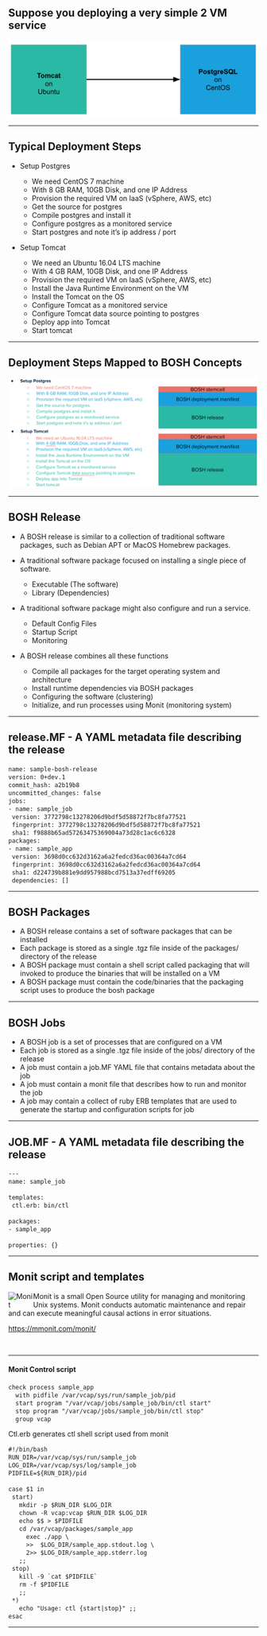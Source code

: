 
## Suppose you deploying a very simple 2 VM service 

<img src="../images/Bosh_Releases_01.png" alt="Bosh Releases"/>

---

## Typical Deployment Steps 

- Setup Postgres  
  - We need CentOS 7 machine  
  - With 8 GB RAM, 10GB Disk, and one IP Address  
  - Provision the required VM on IaaS (vSphere, AWS, etc)  
  - Get the source for postgres   
  - Compile postgres and install it   
  - Configure postgres as a monitored service  
  - Start postgres and note it’s ip address / port   

- Setup Tomcat   
  - We need an Ubuntu 16.04 LTS machine  
  - With 4 GB RAM, 10GB Disk, and one IP Address  
  - Provision the required VM on IaaS (vSphere, AWS, etc)  
  - Install the Java Runtime Environment on the VM   
  - Install the Tomcat on the OS   
  - Configure Tomcat as a monitored service   
  - Configure Tomcat data source pointing to postgres   
  - Deploy app into Tomcat   
  - Start tomcat  

---

## Deployment Steps Mapped to BOSH Concepts 

<img src="../images/Bosh_Releases_02.png" alt="Bosh Releases"/>

---

## BOSH Release

- A BOSH release is similar to a collection of traditional software packages, such as Debian APT or MacOS Homebrew packages.

- A traditional software package focused on installing a single piece of software.  
  - Executable (The software)  
  - Library (Dependencies)

- A traditional software package might also configure and run a service.   
  - Default Config Files  
  - Startup Script  
  - Monitoring

- A BOSH release combines all these functions   
  - Compile all packages for the target operating system and architecture  
  - Install runtime dependencies via BOSH packages  
  - Configuring the software (clustering)  
  - Initialize, and run processes using Monit (monitoring system)

---

## release.MF - A YAML metadata file describing the release

```
name: sample-bosh-release
version: 0+dev.1
commit_hash: a2b19b8
uncommitted_changes: false
jobs:
- name: sample_job
 version: 3772798c13278206d9bdf5d58872f7bc8fa77521
 fingerprint: 3772798c13278206d9bdf5d58872f7bc8fa77521
 sha1: f9888b65ad57263475369004a73d28c1ac6c6328
packages:
- name: sample_app
 version: 3698d0cc632d3162a6a2fedcd36ac00364a7cd64
 fingerprint: 3698d0cc632d3162a6a2fedcd36ac00364a7cd64
 sha1: d224739b881e9dd957988bcd7513a37edff69205
 dependencies: []
```
---

## BOSH Packages

- A BOSH release contains a set of software packages that can be installed 
- Each package is stored as a single .tgz file inside of the packages/ directory of the release  
- A BOSH package must contain a shell script called packaging that will invoked to produce the binaries that will be installed on a VM
- A BOSH package must contain the code/binaries that the packaging script uses to produce the bosh package  

---

## BOSH Jobs

- A BOSH job is a set of processes that are configured on a VM 
- Each job is stored as a single .tgz file inside of the jobs/ directory of the release 
- A job must contain a job.MF YAML file that contains metadata about the job 
- A job must contain a monit file that describes how to run and monitor the job 
- A job may contain a collect of ruby ERB templates that are used to generate the startup and configuration scripts for job 

---

## JOB.MF - A YAML metadata file describing the release

```
---
name: sample_job

templates:
 ctl.erb: bin/ctl

packages:
- sample_app

properties: {}
```
---

## Monit script and templates

<img src="https://mmonit.com/monit/img/logo.png" alt="Monit" align="left" width="50px" style="background-color:transparent;border:none;"/> 
Monit is a small Open Source utility for managing and monitoring Unix systems. Monit conducts automatic maintenance and repair and can execute meaningful causal actions in error situations.

https://mmonit.com/monit/ 

<br/>

---

#### Monit Control script

```
check process sample_app
  with pidfile /var/vcap/sys/run/sample_job/pid
  start program "/var/vcap/jobs/sample_job/bin/ctl start"
  stop program "/var/vcap/jobs/sample_job/bin/ctl stop"
  group vcap
```

Ctl.erb generates ctl shell script used from monit

```
#!/bin/bash
RUN_DIR=/var/vcap/sys/run/sample_job
LOG_DIR=/var/vcap/sys/log/sample_job
PIDFILE=${RUN_DIR}/pid

case $1 in
 start)
   mkdir -p $RUN_DIR $LOG_DIR
   chown -R vcap:vcap $RUN_DIR $LOG_DIR
   echo $$ > $PIDFILE
   cd /var/vcap/packages/sample_app
     exec ./app \
     >>  $LOG_DIR/sample_app.stdout.log \
     2>> $LOG_DIR/sample_app.stderr.log
   ;;
 stop)
   kill -9 `cat $PIDFILE`
   rm -f $PIDFILE
   ;;
 *)
   echo "Usage: ctl {start|stop}" ;;
esac
```
---
